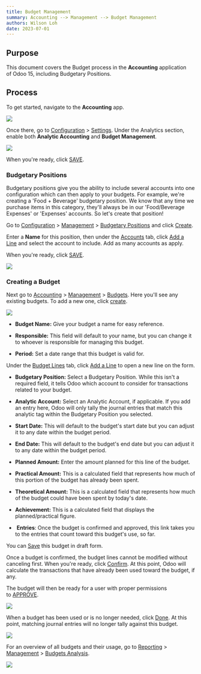 ```yaml
---
title: Budget Management
summary: Accounting --> Management --> Budget Management
authors: Wilson Loh
date: 2023-07-01
---
```


## **Purpose**

This document covers the Budget process in the **Accounting** application of Odoo 15, including Budgetary Positions.

## **Process**

To get started, navigate to the **Accounting** app.

![](https://hibou.io/web/image/75557/hibou15-accounting-app.jpg?access_token=7e8dd084-8e94-484c-87ad-ee888b8a6d22)  

Once there, go to [Configuration](https://hibou.io/docs/accounting-3/budgets-1551#) > [Settings](https://hibou.io/docs/accounting-3/budgets-1551#). Under the Analytics section, enable both **Analytic Accounting** and **Budget Management**. 

![](https://hibou.io/web/image/66950/enable-budget-management-odoo-14-accounting.png?access_token=edbf60a2-fd05-4368-895c-40470aea7fcf)  

When you're ready, click [SAVE](https://hibou.io/docs/accounting-3/budgets-1551#).  

### Budgetary Positions

Budgetary positions give you the ability to include several accounts into one configuration which can then apply to your budgets. For example, we're creating a 'Food + Beverage' budgetary position. We know that any time we purchase items in this category, they'll always be in our 'Food/Beverage Expenses' or 'Expenses' accounts. So let's create that position! 

Go to [Configuration](https://hibou.io/docs/accounting-3/budgets-1551#) > [Management](https://hibou.io/docs/accounting-3/budgets-1551#) > [Budgetary Positions](https://hibou.io/docs/accounting-3/budgets-1551#) and click [Create](https://hibou.io/docs/accounting-3/budgets-1551#).

Enter a **Name** for this position, then under the [Accounts](https://hibou.io/docs/accounting-3/budgets-1551#) tab, click [Add a Line](https://hibou.io/docs/accounting-3/budgets-1551#) and select the account to include. Add as many accounts as apply.

When you're ready, click [SAVE](https://hibou.io/docs/accounting-3/budgets-1551/ver/15-0-28#).  

![](https://hibou.io/web/image/75558/budgetary-expense-v15.png?access_token=21ebb01f-5fc2-438f-888f-10813e2abb0b)  

### Creating a Budget

Next go to [Accounting](https://hibou.io/docs/accounting-3/budgets-1551#) > [Management](https://hibou.io/docs/accounting-3/budgets-1551#) > [Budgets](https://hibou.io/docs/accounting-3/budgets-1551#). Here you'll see any existing budgets. To add a new one, click [create](https://hibou.io/docs/accounting-3/budgets-1551#).

![](https://hibou.io/web/image/74104/budget.jpg?access_token=4db114a1-1ed7-4dc9-ae3c-b94f24053602)  

-   **Budget Name:** Give your budget a name for easy reference.
    
-   **Responsible:** This field will default to your name, but you can change it to whoever is responsible for managing this budget.
    
-   **Period:** Set a date range that this budget is valid for.
    

Under the [Budget Lines](https://hibou.io/docs/accounting-3/budgets-1551#) tab, click [Add a Line](https://hibou.io/docs/accounting-3/budgets-1551#) to open a new line on the form.

-   **Budgetary Position:** Select a Budgetary Position. While this isn't a required field, it tells Odoo which account to consider for transactions related to your budget.
    
-   **Analytic Account:** Select an Analytic Account, if applicable. If you add an entry here, Odoo will only tally the journal entries that match this analytic tag within the Budgetary Position you selected.
    
-   **Start Date:** This will default to the budget's start date but you can adjust it to any date within the budget period.
    
-   **End Date:** This will default to the budget's end date but you can adjust it to any date within the budget period.
    
-   **Planned Amount:** Enter the amount planned for this line of the budget.
    
-   **Practical Amount:** This is a calculated field that represents how much of this portion of the budget has already been spent.
    
-   **Theoretical Amount:** This is a calculated field that represents how much of the budget could have been spent by today's date.
    
-   **Achievement:** This is a calculated field that displays the planned/practical figure.
    
-    **Entries**: Once the budget is confirmed and approved, this link takes you to the entries that count toward this budget's use, so far.
    

You can [Save](https://hibou.io/docs/accounting-3/budgets-1551#) this budget in draft form.

Once a budget is confirmed, the budget lines cannot be modified without canceling first. When you're ready, click [Confirm](https://hibou.io/docs/accounting-3/budgets-1551#). At this point, Odoo will calculate the transactions that have already been used toward the budget, if any. 

The budget will then be ready for a user with proper permissions to [APPROVE](https://hibou.io/docs/accounting-3/budgets-1551#).  

![](https://hibou.io/web/image/75559/approve-budget-v15.png?access_token=4333c0ef-97ac-4f5f-90a9-144150f3ca33)  

When a budget has been used or is no longer needed, click [Done](https://hibou.io/docs/accounting-3/budgets-1551#). At this point, matching journal entries will no longer tally against this budget.

![](https://hibou.io/web/image/75560/done-end-budget-v15.png?access_token=854ad6fd-2d1e-4585-ad32-4bdc63eab228)  

For an overview of all budgets and their usage, go to [Reporting](https://hibou.io/docs/accounting-3/budgets-1551#) > [Management](https://hibou.io/docs/accounting-3/budgets-1551#) > [Budgets Analysis](https://hibou.io/docs/accounting-3/budgets-1551#).

![](https://hibou.io/web/image/75561/budget-analysis-v15.png?access_token=896e2066-c7cb-4454-adaa-301839a495d8)